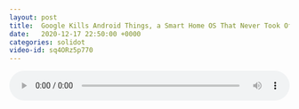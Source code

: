 ```yaml
---
layout: post
title:  Google Kills Android Things, a Smart Home OS That Never Took Off
date:   2020-12-17 22:50:00 +0000
categories: solidot
video-id: sq4ORz5p770
---
```


<audio src="/assets/1e9ad82974b01257efba769a042aea9b.mp3" style="width: 100%;" controls></audio>

